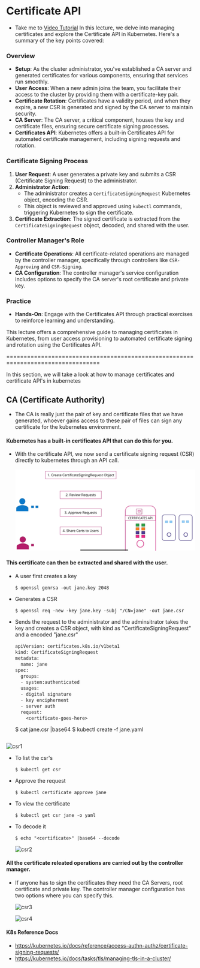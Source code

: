 # Certificate API
  - Take me to [Video Tutorial](https://kodekloud.com/topic/certificates-api/)
In this lecture, we delve into managing certificates and explore the Certificate API in Kubernetes. Here's a summary of the key points covered:

### Overview
- **Setup**: As the cluster administrator, you've established a CA server and generated certificates for various components, ensuring that services run smoothly.
- **User Access**: When a new admin joins the team, you facilitate their access to the cluster by providing them with a certificate-key pair.
- **Certificate Rotation**: Certificates have a validity period, and when they expire, a new CSR is generated and signed by the CA server to maintain security.
- **CA Server**: The CA server, a critical component, houses the key and certificate files, ensuring secure certificate signing processes.
- **Certificates API**: Kubernetes offers a built-in Certificates API for automated certificate management, including signing requests and rotation.

### Certificate Signing Process
1. **User Request**: A user generates a private key and submits a CSR (Certificate Signing Request) to the administrator.
2. **Administrator Action**:
   - The administrator creates a `CertificateSigningRequest` Kubernetes object, encoding the CSR.
   - This object is reviewed and approved using `kubectl` commands, triggering Kubernetes to sign the certificate.
3. **Certificate Extraction**: The signed certificate is extracted from the `CertificateSigningRequest` object, decoded, and shared with the user.

### Controller Manager's Role
- **Certificate Operations**: All certificate-related operations are managed by the controller manager, specifically through controllers like `CSR-Approving` and `CSR-Signing`.
- **CA Configuration**: The controller manager's service configuration includes options to specify the CA server's root certificate and private key.

### Practice
- **Hands-On**: Engage with the Certificates API through practical exercises to reinforce learning and understanding.

This lecture offers a comprehensive guide to managing certificates in Kubernetes, from user access provisioning to automated certificate signing and rotation using the Certificates API.

=================================================================================



In this section, we will take a look at how to manage certificates and certificate API's in kubernetes

## CA (Certificate Authority)
- The CA is really just the pair of key and certificate files that we have generated, whoever gains access to these pair of files can sign any certificate for the kubernetes environment.

#### Kubernetes has a built-in certificates API that can do this for you. 
- With the certificate API, we now send a certificate signing request (CSR) directly to kubernetes through an API call.
   
  ![csr](../../images/csr.PNG)
   
#### This certificate can then be extracted and shared with the user.
- A user first creates a key
  ```
  $ openssl genrsa -out jane.key 2048
  ```
- Generates a CSR
  ```
  $ openssl req -new -key jane.key -subj "/CN=jane" -out jane.csr 
  ```
- Sends the request to the administrator and the adminsitrator takes the key and creates a CSR object, with kind as "CertificateSigningRequest" and a encoded "jane.csr"
  ```
  apiVersion: certificates.k8s.io/v1beta1
  kind: CertificateSigningRequest
  metadata:
    name: jane
  spec:
    groups:
    - system:authenticated
    usages:
    - digital signature
    - key encipherment
    - server auth
    request:
      <certificate-goes-here>
  ```
  $ cat jane.csr |base64 
  $ kubectl create -f jane.yaml
  ```
 ![csr1](../../images/csr1.PNG)
  
- To list the csr's
  ```
  $ kubectl get csr
  ```
- Approve the request
  ```
  $ kubectl certificate approve jane
  ```
- To view the certificate
  ```
  $ kubectl get csr jane -o yaml
  ```
- To decode it
  ```
  $ echo "<certificate>" |base64 --decode
  ```
  
  ![csr2](../../images/csr2.PNG)
  
#### All the certificate releated operations are carried out by the controller manager. 
- If anyone has to sign the certificates they need the CA Servers, root certificate and private key. The controller manager configuration has two options where you can specify this.

  ![csr3](../../images/csr3.PNG)
  
  ![csr4](../../images/csr4.PNG)
  
  
#### K8s Reference Docs
- https://kubernetes.io/docs/reference/access-authn-authz/certificate-signing-requests/
- https://kubernetes.io/docs/tasks/tls/managing-tls-in-a-cluster/
 
  


